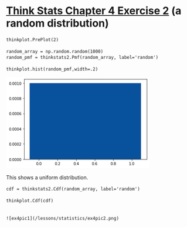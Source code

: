 # [Think Stats Chapter 4 Exercise 2](http://greenteapress.com/thinkstats2/html/thinkstats2005.html#toc41) (a random distribution)
```
thinkplot.PrePlot(2)

random_array = np.random.random(1000)
random_pmf = thinkstats2.Pmf(random_array, label='random')

thinkplot.hist(random_pmf,width=.2)

```

![ex4pic1](/lessons/statistics/ex4pic1.png)

This shows a uniform distribution. 

```
cdf = thinkstats2.Cdf(random_array, label='random')

thinkplot.Cdf(cdf)


![ex4pic1](/lessons/statistics/ex4pic2.png)

